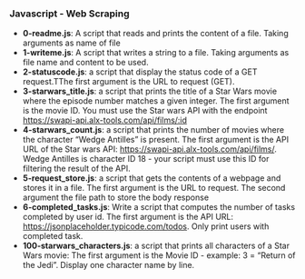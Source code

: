 ### Javascript - Web Scraping
- **0-readme.js**: A script that reads and prints the content of a file. Taking arguments as name of file
- **1-writeme.js**: A script that writes a string to a file. Taking arguments as file name and content to be used.
- **2-statuscode.js**: a script that display the status code of a GET request.TThe first argument is the URL to request (GET).
- **3-starwars_title.js**: a script that prints the title of a Star Wars movie where the episode number matches a given integer. The first argument is the movie ID. You must use the Star wars API with the endpoint https://swapi-api.alx-tools.com/api/films/:id
- **4-starwars_count.js**: a script that prints the number of movies where the character “Wedge Antilles” is present. The first argument is the API URL of the Star wars API: https://swapi-api.alx-tools.com/api/films/. Wedge Antilles is character ID 18 - your script must use this ID for filtering the result of the API.
- **5-request_store.js**: a script that gets the contents of a webpage and stores it in a file. The first argument is the URL to request. The second argument the file path to store the body response
- **6-completed_tasks.js**: Write a script that computes the number of tasks completed by user id. The first argument is the API URL: https://jsonplaceholder.typicode.com/todos. Only print users with completed task.
- **100-starwars_characters.js**: a script that prints all characters of a Star Wars movie: The first argument is the Movie ID - example: 3 = “Return of the Jedi”. Display one character name by line.
